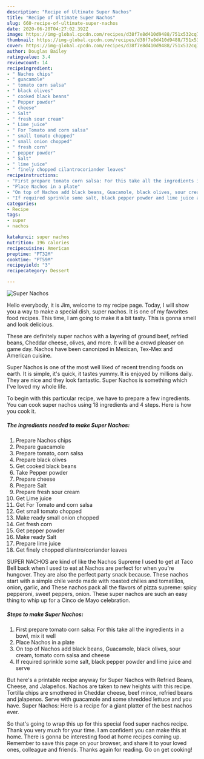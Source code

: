 ```yaml
---
description: "Recipe of Ultimate Super Nachos"
title: "Recipe of Ultimate Super Nachos"
slug: 660-recipe-of-ultimate-super-nachos
date: 2020-06-20T04:27:02.392Z
image: https://img-global.cpcdn.com/recipes/d38f7e8d410d9488/751x532cq70/super-nachos-recipe-main-photo.jpg
thumbnail: https://img-global.cpcdn.com/recipes/d38f7e8d410d9488/751x532cq70/super-nachos-recipe-main-photo.jpg
cover: https://img-global.cpcdn.com/recipes/d38f7e8d410d9488/751x532cq70/super-nachos-recipe-main-photo.jpg
author: Douglas Bailey
ratingvalue: 3.4
reviewcount: 14
recipeingredient:
- " Nachos chips"
- " guacamole"
- " tomato corn salsa"
- " black olives"
- " cooked black beans"
- " Pepper powder"
- " cheese"
- " Salt"
- " fresh sour cream"
- " Lime juice"
- " For Tomato and corn salsa"
- " small tomato chopped"
- " small onion chopped"
- " fresh corn"
- " pepper powder"
- " Salt"
- " lime juice"
- " finely chopped cilantrocoriander leaves"
recipeinstructions:
- "First prepare tomato corn salsa: For this take all the ingredients in a bowl, mix it well"
- "Place Nachos in a plate"
- "On top of Nachos add black beans, Guacamole, black olives, sour cream, tomato corn salsa and cheese"
- "If required sprinkle some salt, black pepper powder and lime juice and serve"
categories:
- Recipe
tags:
- super
- nachos

katakunci: super nachos 
nutrition: 196 calories
recipecuisine: American
preptime: "PT32M"
cooktime: "PT59M"
recipeyield: "3"
recipecategory: Dessert

---
```



![Super Nachos](https://img-global.cpcdn.com/recipes/d38f7e8d410d9488/751x532cq70/super-nachos-recipe-main-photo.jpg)

Hello everybody, it is Jim, welcome to my recipe page. Today, I will show you a way to make a special dish, super nachos. It is one of my favorites food recipes. This time, I am going to make it a bit tasty. This is gonna smell and look delicious.

These are definitely super nachos with a layering of ground beef, refried beans, Cheddar cheese, olives, and more. It will be a crowd pleaser on game day. Nachos have been canonized in Mexican, Tex-Mex and American cuisine.

Super Nachos is one of the most well liked of recent trending foods on earth. It is simple, it's quick, it tastes yummy. It is enjoyed by millions daily. They are nice and they look fantastic. Super Nachos is something which I've loved my whole life.


To begin with this particular recipe, we have to prepare a few ingredients. You can cook super nachos using 18 ingredients and 4 steps. Here is how you cook it.

<!--inarticleads1-->

##### The ingredients needed to make Super Nachos:

1. Prepare  Nachos chips
1. Prepare  guacamole
1. Prepare  tomato, corn salsa
1. Prepare  black olives
1. Get  cooked black beans
1. Take  Pepper powder
1. Prepare  cheese
1. Prepare  Salt
1. Prepare  fresh sour cream
1. Get  Lime juice
1. Get  For Tomato and corn salsa
1. Get  small tomato chopped
1. Make ready  small onion chopped
1. Get  fresh corn
1. Get  pepper powder
1. Make ready  Salt
1. Prepare  lime juice
1. Get  finely chopped cilantro/coriander leaves


SUPER NACHOS are kind of like the Nachos Supreme I used to get at Taco Bell back when I used to eat at Nachos are perfect for when you&#39;re hungover. They are also the perfect party snack because. These nachos start with a simple chile verde made with roasted chilies and tomatillos, onion, garlic, and These nachos pack all the flavors of pizza supreme: spicy pepperoni, sweet peppers, onion. These super nachos are such an easy thing to whip up for a Cinco de Mayo celebration. 

<!--inarticleads2-->

##### Steps to make Super Nachos:

1. First prepare tomato corn salsa: For this take all the ingredients in a bowl, mix it well
1. Place Nachos in a plate
1. On top of Nachos add black beans, Guacamole, black olives, sour cream, tomato corn salsa and cheese
1. If required sprinkle some salt, black pepper powder and lime juice and serve


But here&#39;s a printable recipe anyway for Super Nachos with Refried Beans, Cheese, and Jalapeños. Nachos are taken to new heights with this recipe. Tortilla chips are smothered in Cheddar cheese, beef mince, refried beans and jalapenos. Serve with guacamole and some shredded lettuce and you have. Super Nachos: Here is a recipe for a giant platter of the best nachos ever. 

So that's going to wrap this up for this special food super nachos recipe. Thank you very much for your time. I am confident you can make this at home. There is gonna be interesting food at home recipes coming up. Remember to save this page on your browser, and share it to your loved ones, colleague and friends. Thanks again for reading. Go on get cooking!
